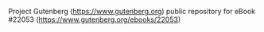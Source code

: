 Project Gutenberg (https://www.gutenberg.org) public repository for eBook #22053 (https://www.gutenberg.org/ebooks/22053)

